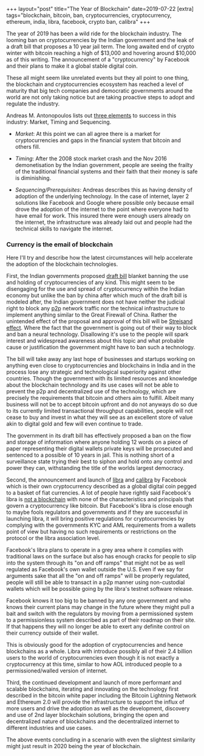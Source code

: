 +++
layout="post"
title="The Year of Blockchain"
date=2019-07-22
[extra]
tags="blockchain, bitcoin, ban, cryptocurrencies, cryptocurrency, ethereum, india, libra, facebook, crypto ban, calibra"
+++

The year of 2019 has been a wild ride for the blockchain industry.
The looming ban on cryptocurrencies by the Indian government and the leak of a
draft bill that proposes a 10 year jail term.
The long awaited end of crypto winter with bitcoin reaching a high of $13,000 and
hovering around $10,000 as of this writing.
The announcement of a "cryptocurrency"
by Facebook and their plans to make it a global stable digital coin.

These all might seem like unrelated events but they all point to one thing,
the blockchain and cryptocurrencies ecosystem has reached a level of maturity
that big tech companies and democratic governments around the world are not only
taking notice but are taking proactive steps to adopt and regulate the industry.

<!-- more -->

Andreas M. Antonopoulos lists out [three elements][1] to success in this industry:
Market, Timing and Sequencing.

  * *Market*: At this point we can all agree there is a market for cryptocurrencies
    and gaps in the financial system that bitcoin and others fill.

  * *Timing*: After the 2008 stock market crash and the Nov 2016 demonetisation by the
    Indian government, people are seeing the frailty of the traditional
    financial systems and their faith that their money is safe is diminishing.

  * *Sequencing/Prerequisites*: Andreas describes this as having density of adoption
 of the underlying technology. In the case of internet, layer 2 solutions like
Facebook and Google where possible only because email drove the adoption of the
internet to the point where everyone had to have email for work. This insured there
were enough users already on the internet, the infrastructure was already laid out
and people had the technical skills to navigate the internet.

### Currency is the email of blockchain

Here I'll try and describe how the latest circumstances will help accelerate the
adoption of the blockchain technologies.

First, the Indian governments proposed [draft bill][3] blanket banning the
use and holding of cryptocurrencies of any kind.
This might seem to be disengaging for the use and spread of cryptocurrency within
the Indian economy but unlike the ban by china after which much of the draft bill
is modeled after, the Indian government does not have neither the judicial right
to block any <abbr title="peer to peer">p2p</abbr> network traffic nor the technical
infrastructure to implement anything similar to the Great Firewall of China.
Rather the unintended effect of the proposal and approval of this bill will be
 [Streisand effect][2]. Where the fact that the government is going out of their
way to block and ban a neural technology. Disallowing it's use to the people will
spark interest and widespread awareness about this topic and what probable cause
or justification the government might have to ban such a technology.

The bill will take away any last hope of businesses and startups working
on anything even close to cryptocurrencies and blockchains in India and in the process
lose any strategic and technological superiority against other countries.
Though the government with its limited resources and knowledge about the blockchain
technology and its use cases will not be able to prevent the p2p and decentralized use
of the technology, which are precisely the requirements that bitcoin and
others aim to fulfill. Albeit many business will not be to accept bitcoin upfront
and do not anyways do so due to its currently limited transactional throughput
capabilities, people will not cease to buy and invest in what they will see as
an excellent store of value akin to digital gold and few will even continue to
trade.

The government in its draft bill has effectively proposed a ban on the flow and
storage of information where anyone holding 12 words on a piece of paper representing
their digital wallets private keys will be prosecuted and sentenced to a possible
of 10 years in jail. This is nothing short of a surveillance state trying their
best to siphon and hold onto any control and power they can, withstanding
the title of the worlds largest democracy.

Second, the announcement and launch of [libra][4] and [calibra][6] by Facebook
which is their own cryptocurrency described as a global digital coin
pegged to a basket of fiat currencies.
A lot of people have rightly said Facebook's libra is [not a blockchain][5] with none
of the characteristics and principals that govern a cryptocurrency like
bitcoin. But Facebook's libra is close enough to maybe fools regulators and governments
and if they are successful in launching libra, it will bring positive regulations
for cryptocurrencies by complying with the governments KYC and AML requirements
from a wallets point of view but having no such requirements or restrictions on
the protocol or the libra association level.

Facebook's libra plans to operate in a grey area where it complies with
traditional laws on the surface but also has enough cracks for people
to slip into the system through its "on and off ramps" that might not
be as well regulated as Facebook's own wallet outside the U.S.
Even if we say for arguments sake that all the "on and off ramps" will be properly
regulated, people will still be able to transact in a p2p manner using non-custodial
wallets which will be possible going by the libra's testnet software release.

Facebook knows it too big to be banned by any one government and who knows
their current plans may change in the future where they might pull a bait and switch
with the regulators by moving from a permissioned system to a permissionless system
described as part of their roadmap on their site. If that happens they will no
longer be able to exert any definite control on their currency outside of their wallet.

This is obviously good for the adoption of cryptocurrencies and hence blockchains
as a whole. Libra with introduce possibly all of their 2.4 billion users to the
world of cryptocurrencies even though it is not exactly a cryptocurrency at this
time, similar to how AOL introduced people to a permissioned/walled version of internet.

Third, the continued development and launch of more performant and scalable blockchains,
iterating and innovating on the technology first described in the bitcoin white paper
including the Bitcoin Lightning Network and Ethereum 2.0
will provide the infrastructure to support the influx of more users
and drive the adoption as well as the development, discovery and use of 2nd layer
blockchain solutions, bringing the open and decentralized nature of blockchains
and the decentralized internet to different industries and use cases.

The above events concluding in a scenario with even the slightest similarity might
just result in 2020 being the year of blockchain.

[1]: https://www.youtube.com/watch?v=SMEOKDVXlUo&t=1490s
[2]: https://en.wikipedia.org/wiki/Streisand_effect
[3]: https://dea.gov.in/sites/default/files/Approved%20and%20Signed%20Report%20and%20Bill%20of%20IMC%20on%20VCs%2028%20Feb%202019.pdf
[4]: https://libra.org/en-US/
[5]: https://www.youtube.com/watch?v=MmEr2VZrjmE
[6]: https://calibra.com/
